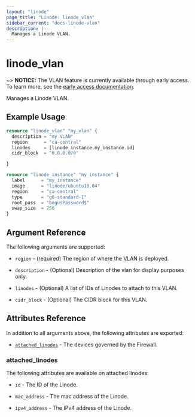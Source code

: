 ```yaml
---
layout: "linode"
page_title: "Linode: linode_vlan"
sidebar_current: "docs-linode-vlan"
description: |-
  Manages a Linode VLAN.
---
```


# linode\_vlan

~> **NOTICE:** The VLAN feature is currently available through early access. To learn more, see the [early access documentation](https://github.com/linode/terraform-provider-linode/tree/main/EARLY_ACCESS.md).

Manages a Linode VLAN.

## Example Usage

```terraform
resource "linode_vlan" "my_vlan" {
  description = "my VLAN"
  region      = "ca-central"
  linodes     = [linode_instance.my_instance.id]
  cidr_block  = "0.0.0.0/0"

}

resource "linode_instance" "my_instance" {
  label      = "my_instance"
  image      = "linode/ubuntu18.04"
  region     = "ca-central"
  type       = "g6-standard-1"
  root_pass  = "bogusPassword$"
  swap_size  = 256
}
```

## Argument Reference

The following arguments are supported:

* `region` - (required) The region of where the VLAN is deployed.

* `description` - (Optional) Description of the vlan for display purposes only.

* `linodes` - (Optional) A list of IDs of Linodes to attach to this VLAN.

* `cidr_block` - (Optional) The CIDR block for this VLAN.

## Attributes Reference

In addition to all arguments above, the following attributes are exported:

* [`attached_linodes`](#attached_linodes) - The devices governed by the Firewall.

### attached_linodes

The following attributes are available on attached linodes:

* `id` - The ID of the Linode.

* `mac_address` - The mac address of the Linode.

* `ipv4_address` - The IPv4 address of the Linode.

